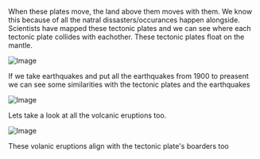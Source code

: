 When these plates move, the land above them moves with them. We know this because of all the natral dissasters/occurances happen alongside. Scientists have mapped these tectonic plates and we can see where each tectonic plate collides with eachother. These tectonic plates float on the mantle.

![Image](https://images.ctfassets.net/cnu0m8re1exe/3szcAMhbvRX78ic6hs6bj5/427e1508d9e3bcb18cfacf117edc056e/EWKplatetectonics2.png?w=650&h=433&fit=fill)

If we take earthquakes and put all the earthquakes from 1900 to preasent we can see some similarities with the tectonic plates and the earthquakes

![Image](https://upload.wikimedia.org/wikipedia/commons/2/29/Map_of_earthquakes_1900-.svg)

Lets take a look at all the volcanic eruptions too.

![Image](https://worldinmaps.com/wp-content/uploads/2020/05/volcano-world-map-1024x594.jpg)

These volanic eruptions align with the tectonic plate's boarders too